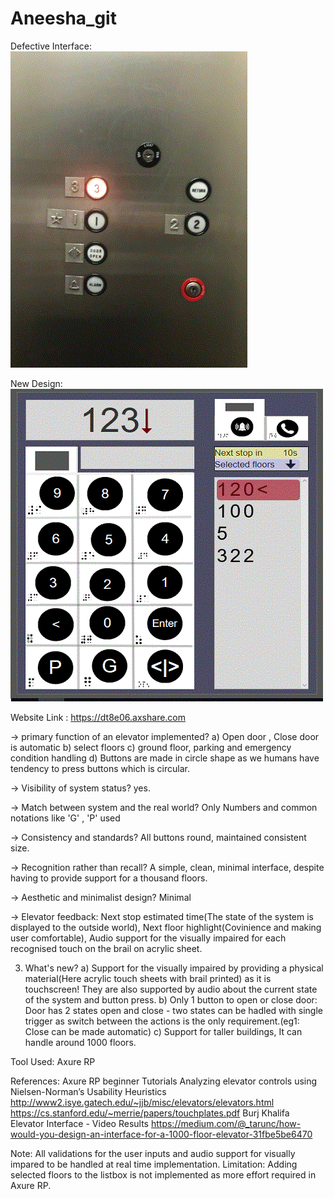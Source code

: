 # Aneesha_git
Defective Interface:
![](defective.gif)

New Design:
![](NewDesign_500_500.gif)

Website Link : https://dt8e06.axshare.com

-> primary function of an elevator implemented?
a) Open door , Close door is automatic
b) select floors
c) ground floor, parking and emergency condition handling
d) Buttons are made in circle shape as we humans have tendency to press buttons which is circular.

-> Visibility of system status?
yes.


-> Match between system and the real world?
Only Numbers and common notations like 'G' , 'P' used

-> Consistency and standards?
All buttons round, maintained consistent size.

-> Recognition rather than recall?
A simple, clean, minimal interface, despite having to provide support for a thousand floors.

-> Aesthetic and minimalist design?
Minimal

-> Elevator feedback:
   Next stop estimated time(The state of the system is displayed to the outside world), 
   Next floor highlight(Covinience and making user comfortable),
   Audio support for the visually impaired for each recognised touch on the brail on acrylic sheet.

3. What's new?
a) Support for the visually impaired by providing
a physical material(Here acrylic touch sheets with brail printed) as it is touchscreen! 
They are also supported by audio about the current state of the system and button press.
b) Only 1 button to open or close door:
Door has 2 states open and close - two states can be hadled with
single trigger as switch between the actions is the only requirement.(eg1: Close can be made automatic)
c) Support for taller buildings, It can handle around 1000 floors.

Tool Used: Axure RP

References: 
Axure RP beginner Tutorials
Analyzing elevator controls using Nielsen-Norman’s Usability Heuristics
http://www2.isye.gatech.edu/~jjb/misc/elevators/elevators.html
https://cs.stanford.edu/~merrie/papers/touchplates.pdf
Burj Khalifa Elevator Interface - Video Results
https://medium.com/@_tarunc/how-would-you-design-an-interface-for-a-1000-floor-elevator-31fbe5be6470


Note: 
All validations for the user inputs and 
audio support for visually impared to be handled at real time implementation.
Limitation: 
Adding selected floors to the listbox is not implemented as more effort required in Axure RP.
